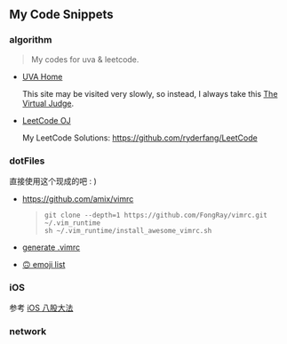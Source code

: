 ## My Code Snippets
### algorithm
> My codes for uva & leetcode.
 * [UVA Home](https://uva.onlinejudge.org/)

   This site may be visited very slowly, so instead, I always take this
   [The Virtual Judge](http://acm.hust.edu.cn/vjudge/problem/toListProblem.action#OJId=UVA&probNum=&title=&source=).

 * [LeetCode OJ](https://leetcode.com/problemset/algorithms/ "LeetCode OJ")

    My LeetCode Solutions: https://github.com/ryderfang/LeetCode

### dotFiles

直接使用这个现成的吧 : )

* https://github.com/amix/vimrc

  > ```
  > git clone --depth=1 https://github.com/FongRay/vimrc.git ~/.vim_runtime
  > sh ~/.vim_runtime/install_awesome_vimrc.sh
  > ```


* [generate .vimrc](http://www.vim-bootstrap.com/)

* [🙃 emoji list](./dotfiles/emoji-list.md)

### iOS

参考 [iOS 八股大法](https://github.com/ryderfang/iOSBagu)

### network

